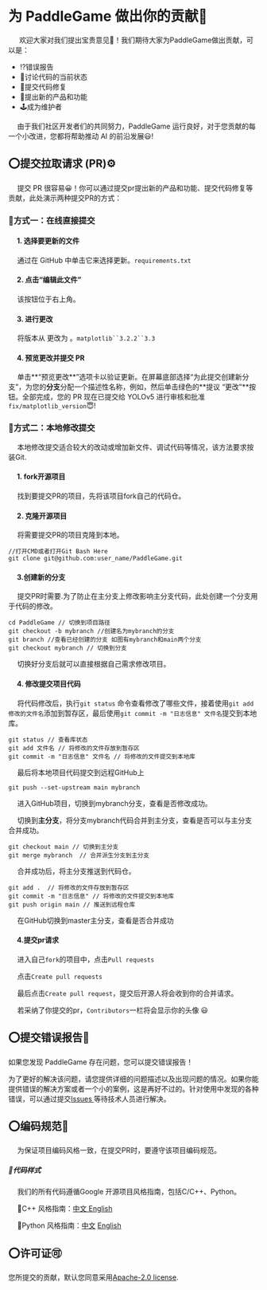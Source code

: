 # 为 PaddleGame 做出你的贡献🏅

&emsp;  欢迎大家对我们提出宝贵意见🥰！我们期待大家为PaddleGame做出贡献，可以是：

- ⁉错误报告
- 🔖讨论代码的当前状态
- 🎯提交代码修复
- 🧩提出新的产品和功能
- 🕹成为维护者

&emsp;  由于我们社区开发者们的共同努力，PaddleGame 运行良好，对于您贡献的每一个小改进，您都将帮助推动 AI 的前沿发展😃!

## ⭕提交拉取请求 (PR)⚙

&emsp;  提交 PR 很容易😀！你可以通过提交pr提出新的产品和功能、提交代码修复等贡献，此处演示两种提交PR的方式：

### 🔻方式一：在线直接提交

#### &emsp;  1. 选择要更新的文件

&emsp;  通过在 GitHub 中单击它来选择更新。`requirements.txt`

#### &emsp;  2. 点击“编辑此文件”

&emsp;  该按钮位于右上角。

#### &emsp;  3. 进行更改

&emsp;  将版本从 更改为 。`matplotlib``3.2.2``3.3`

#### &emsp;  4. 预览更改并提交 PR

&emsp;  单击**“预览更改**”选项卡以验证更新。在屏幕底部选择“为此提交创建新分支”，为您的**分支**分配一个描述性名称，例如，然后单击绿色的**提议 “更改”**按钮。全部完成，您的 PR 现在已提交给 YOLOv5 进行审核和批准`fix/matplotlib_version`😇!

### 🔻方式二：本地修改提交

&emsp;  本地修改提交适合较大的改动或增加新文件、调试代码等情况，该方法要求按装Git.

#### &emsp;  1. fork开源项目

&emsp;  找到要提交PR的项目，先将该项目fork自己的代码仓。

#### &emsp;  2. 克隆开源项目

&emsp;  将需要提交PR的项目克隆到本地。

```
//打开CMD或者打开Git Bash Here
git clone git@github.com:user_name/PaddleGame.git
```

#### &emsp;  3.创建新的分支

&emsp;  提交PR时需要.为了防止在主分支上修改影响主分支代码，此处创建一个分支用于代码的修改。

```
cd PaddleGame // 切换到项目路径
git checkout -b mybranch //创建名为mybranch的分支
git branch //查看已经创建的分支 如图有mybranch和main两个分支
git checkout mybranch // 切换到分支
```

&emsp;  切换好分支后就可以直接根据自己需求修改项目。

#### &emsp;  4. 修改提交项目代码

&emsp;  将代码修改后，执行``git status`` 命令查看修改了哪些文件，接着使用``git add 修改的文件名``添加到暂存区，最后使用``git commit -m "日志信息" 文件名``提交到本地库。

```
git status // 查看库状态
git add 文件名 // 将修改的文件存放到暂存区
git commit -m "日志信息" 文件名 // 将修改的文件提交到本地库
```

&emsp;  最后将本地项目代码提交到远程GitHub上

```
git push --set-upstream main mybranch
```

&emsp;  进入GitHub项目，切换到mybranch分支，查看是否修改成功。



&emsp;  切换到**主分支**，将分支mybranch代码合并到主分支，查看是否可以与主分支合并成功。

```
git checkout main // 切换到主分支
git merge mybranch  // 合并派生分支到主分支
```

&emsp;  合并成功后，将主分支推送到代码仓。

```
git add .  // 将修改的文件存放到暂存区
git commit -m "日志信息" // 将修改的文件提交到本地库
git push origin main // 推送到远程仓库
```

&emsp;  在GitHub切换到master主分支，查看是否合并成功

#### &emsp;  4.提交pr请求

&emsp;  进入自己`fork`的项目中，点击`Pull requests`



&emsp;  点击`Create pull requests`



&emsp;  最后点击`Create pull request`，提交后开源人将会收到你的合并请求。



&emsp;  若采纳了你提交的pr，`Contributors`一栏将会显示你的头像 😃



## ⭕提交错误报告🐛

如果您发现 PaddleGame 存在问题，您可以提交错误报告！

为了更好的解决该问题，请您提供详细的问题描述以及出现问题的情况。如果你能提供错误的解决方案或者一个小的案例，这是再好不过的。针对使用中发现的各种错误，可以通过提交[Issues ](https://github.com/guojin-yan/PaddleGame/issues)等待技术人员进行解决。

## ⭕编码规范📇

&emsp;  为保证项目编码风格一致，在提交PR时，要遵守该项目编码规范。

##### 🔻代码样式

&emsp;  我们的所有代码遵循Google 开源项目风格指南，包括C/C++、Python。

&emsp;  🔸C++ 风格指南：[中文 ](https://zh-google-styleguide.readthedocs.io/en/latest/google-cpp-styleguide/contents/)  [English](https://google.github.io/styleguide/cppguide.html)

&emsp;  🔸Python 风格指南：[中文](https://zh-google-styleguide.readthedocs.io/en/latest/google-python-styleguide/contents/)  [English](https://google.github.io/styleguide/pyguide.html)

## ⭕许可证🉑

您所提交的贡献，默认您同意采用[Apache-2.0 license](https://github.com/PaddlePaddle/Paddle/blob/develop/LICENSE).